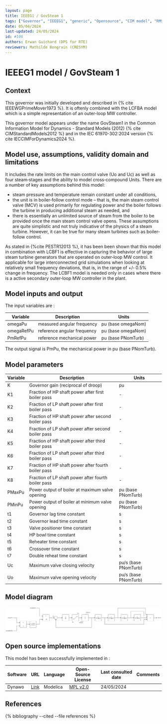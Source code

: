 ```yaml
---
layout: page
title: IEEEG1 / GovSteam 1
tags: ["Governor", "IEEEG1", "generic", "Opensource", "CIM model", "RMS", "phasor", "MRL4", "Single phase", "GovSteam1", "IEC", "dynawo", "#106"]
date: 05/04/2024
last-updated: 24/05/2024
id: #106
authors: Erwan Guichard (DPS for RTE)
reviewers: Mathilde Bongrain (CRESYM)
---
```

# IEEEG1 model / GovSteam 1

## Context

This governor was initially developed and described in {% cite IEEEWGPrimeMover1973 %}. It is oftenly combined with the LCFBA model which is a simple representation of an outer-loop MW controller.

This governor model appears under the name GovSteam1 in the Common Information Model for Dynamics - Standard Models (2012) {% cite CIMStandardModels2012 %} and in the IEC 61970-302:2024 version {% cite IECCIMForDynamics2024 %}.

## Model use, assumptions, validity domain and limitations

 It includes the rate limits on the main control valve (Uo and Uc) as well as four steam‐stages and the ability to model cross‐compound Units.
 There are a number of key assumptions behind this model:

- steam pressure and temperature remain constant under all conditions,
- the unit is in boiler‐follow control mode – that is, the main steam control valve (MCV) is used primarily for regulating power and the boiler follows the turbine in producing additional steam as needed, and
- there is essentially an unlimited source of steam from the boiler to be provided once the main steam control valve opens.
These assumptions are quite simplistic and not truly indicative of the physics of a steam turbine. However, it can be true for many steam turbines such as  boiler‐follow control.

 As stated in {%cite PESTR12013 %}, it has been been shown that this model in combination with LCBF1 is effective in capturing the behavior of large steam turbine generators that are operated on outer‐loop MW control. It applicable for large interconnected grid simulations when looking at relatively small frequency deviations, that is, in the range of +/‐ 0.5% change in frequency.  The LCBF1 model is needed only in cases where there is a active secondary outer‐loop MW controller in the plant.

## Model inputs and output

The input variables are :

| Variable | Description | Units |
|-----------|--------------| ------|
|omegaPu | measured angular frequency |pu (base omegaNom)|
|omegaRefPu |reference angular frequency |pu (base omegaNom)|
|PmRefPu |reference mechanical power |pu (base PNomTurb)|

The output signal is PmPu, the mechanical power in pu (base PNomTurb).

## Model parameters

| Variable | Description | Units |
|-----------|--------------| ------|
|K |Governor gain (reciprocal of droop) |pu|
|K1 |Fraction of HP shaft power after first boiler pass|-|
|K2 |Fraction of LP shaft power after first boiler pass|-|
|K3 |Fraction of HP shaft power after second boiler pass|-|
|K4 |Fraction of LP shaft power after second boiler pass|-|
|K5 |Fraction of HP shaft power after third boiler pass|-|
|K6 |Fraction of LP shaft power after third boiler pass|-|
|K7 |Fraction of HP shaft power after fourth boiler pass|-|
|K8 |Fraction of LP shaft power after fourth boiler pass|-|
|PMaxPu |Power output of boiler at maximum valve opening |pu (base PNomTurb)|
|PMinPu |Power output of boiler at minimum valve opening |pu (base PNomTurb)|
|t1 |Governor lag time constant |s|
|t2 |Governor lead time constant |s|
|t3 |Valve positioner time constant |s|
|t4 |HP bowl time constant |s|
|t5 |Reheater time constant |s|
|t6 |Crossover time constant |s|
|t7 |Double reheat time constant |s|
|Uc |Maximum valve closing velocity |pu/s (base PNomTurb)|
|Uo |Maximum valve opening velocity |pu/s (base PNomTurb)|

## Model diagram

![IEEEG1](/pages/models/regulations/governor/IEEEG1/IEEEG1.drawio.svg)

## Open source implementations

This model has been successfully implemented in :

| Software      | URL | Language | Open-Source License | Last consulted date | Comments |
| ------------- | --- | -------- | ------------------- | ------------------- | -------- |
| Dynawo | [Link](https://github.com/dynawo/dynawo) | Modelica | [MPL v2.0](https://www.mozilla.org/en-US/MPL/2.0/)  | 24/05/2024 |  |

## References

{% bibliography --cited --file references  %}
